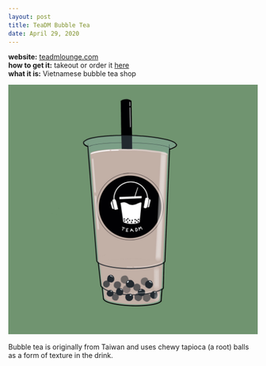 ```yaml
---
layout: post
title: TeaDM Bubble Tea
date: April 29, 2020
---
```

<div class="message">
  <b>website:</b> <a href= "http://www.teadmlounge.com/">teadmlounge.com</a>
  <br>
  <b>how to get it:</b> takeout or order it <a href= "https://www.ubereats.com/washington-dc/food-delivery/teadm/UpeJZYMaSxaOlKSYVmUMWQ">here</a>
  <br>
  <b>what it is:</b> Vietnamese bubble tea shop
</div>

![milk tea from TeaDM](public/images/Teadm_bubble_tea.JPG)

Bubble tea is originally from Taiwan and uses chewy tapioca (a root) balls as a form of texture in the drink.
